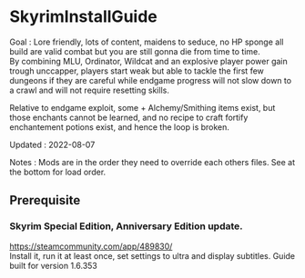 # SkyrimInstallGuide

Goal : Lore friendly, lots of content, maidens to seduce, no HP sponge all build are valid combat but you are still gonna die from time to time.           
By combining MLU, Ordinator, Wildcat and an explosive player power gain trough unccapper, players start weak but able to tackle the first few dungeons if they are careful while endgame progress will not slow down to a crawl and will not require resetting skills.   

Relative to endgame exploit, some + Alchemy/Smithing items exist, but those enchants cannot be learned, and no recipe to craft fortify enchantement potions exist, and hence the loop is broken.   
           
Updated : 2022-08-07

Notes : Mods are in the order they need to override each others files. See at the bottom for load order.

## Prerequisite

### Skyrim Special Edition, Anniversary Edition update.        
https://steamcommunity.com/app/489830/             
Install it, run it at least once, set settings to ultra and display subtitles. Guide built for version 1.6.353

